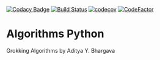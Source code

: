 [![Codacy Badge](https://api.codacy.com/project/badge/Grade/9efd2a94970a437a92e60ca398bdf570)](https://app.codacy.com/app/finico.a/algorithms-python?utm_source=github.com&utm_medium=referral&utm_content=finico/algorithms-python&utm_campaign=Badge_Grade_Dashboard)
[![Build Status](https://travis-ci.org/finico/algorithms-python.svg?branch=master)](https://travis-ci.org/finico/algorithms-python)
[![codecov](https://codecov.io/gh/finico/algorithms-python/branch/master/graph/badge.svg)](https://codecov.io/gh/finico/algorithms-python)
[![CodeFactor](https://www.codefactor.io/repository/github/finico/algorithms-python/badge)](https://www.codefactor.io/repository/github/finico/algorithms-python)

# Algorithms Python

Grokking Algorithms by Aditya Y. Bhargava
